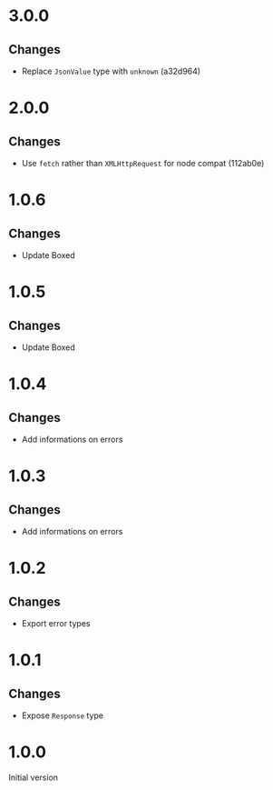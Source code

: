 # 3.0.0

## Changes

- Replace `JsonValue` type with `unknown` (a32d964)

# 2.0.0

## Changes

- Use `fetch` rather than `XMLHttpRequest` for node compat (112ab0e)

# 1.0.6

## Changes

- Update Boxed

# 1.0.5

## Changes

- Update Boxed

# 1.0.4

## Changes

- Add informations on errors

# 1.0.3

## Changes

- Add informations on errors

# 1.0.2

## Changes

- Export error types

# 1.0.1

## Changes

- Expose `Response` type

# 1.0.0

Initial version
